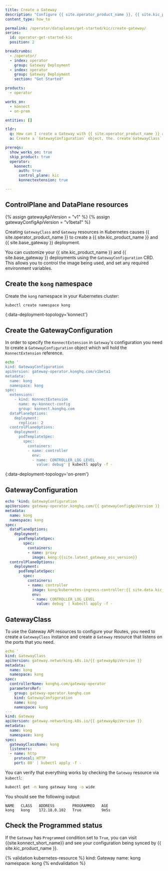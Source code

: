 ```yaml
---
title: Create a Gateway
description: "Configure {{ site.operator_product_name }}, {{ site.kic_product_name }}, and {{ site.base_gateway }} using open standards."
content_type: how_to

permalink: /operator/dataplanes/get-started/kic/create-gateway/
series:
  id: operator-get-started-kic
  position: 2

breadcrumbs:
  - /operator/
  - index: operator
    group: Gateway Deployment
  - index: operator
    group: Gateway Deployment
    section: "Get Started"

products:
  - operator

works_on:
  - konnect
  - on-prem

entities: []

tldr:
  q: How can I create a Gateway with {{ site.operator_product_name }} and {{ site.kic_product_name }}?
  a: Create a `GatewayConfiguration` object, the. create`GatewayClass` instance and a `Gateway` resource.

prereqs:
  show_works_on: true
  skip_product: true
  operator:
    konnect:
      auth: true
      control_plane: kic
      konnectextension: true

---
```


## ControlPlane and DataPlane resources

{% assign gatewayApiVersion = "v1" %}
{% assign gatewayConfigApiVersion = "v1beta1" %}

Creating `GatewayClass` and `Gateway` resources in Kubernetes causes {{ site.operator_product_name }} to create a {{ site.kic_product_name }} and {{ site.base_gateway }} deployment.

You can customize your {{ site.kic_product_name }} and {{ site.base_gateway }} deployments using the `GatewayConfiguration` CRD. This allows you to control the image being used, and set any required environment variables.

## Create the `kong` namespace

Create the `kong` namespace in your Kubernetes cluster:

```sh
kubectl create namespace kong
```

{:data-deployment-topology='konnect'}
## Create the GatewayConfiguration

In order to specify the `KonnectExtension` in `Gateway`'s configuration you need to create a `GatewayConfiguration` object which will hold the `KonnectExtension` reference.

```bash
echo '
kind: GatewayConfiguration
apiVersion: gateway-operator.konghq.com/v1beta1
metadata:
  name: kong
  namespace: kong
spec:
  extensions:
    - kind: KonnectExtension
      name: my-konnect-config
      group: konnect.konghq.com
  dataPlaneOptions:
    deployment:
      replicas: 2
  controlPlaneOptions:
    deployment:
      podTemplateSpec:
        spec:
          containers:
          - name: controller
            env:
            - name: CONTROLLER_LOG_LEVEL
              value: debug' | kubectl apply -f -
```

{:data-deployment-topology='on-prem'}
## GatewayConfiguration

```yaml
echo 'kind: GatewayConfiguration
apiVersion: gateway-operator.konghq.com/{{ gatewayConfigApiVersion }}
metadata:
  name: kong
  namespace: kong
spec:
  dataPlaneOptions:
    deployment:
      podTemplateSpec:
        spec:
          containers:
          - name: proxy
            image: kong:{{site.latest_gateway_oss_version}}
  controlPlaneOptions:
    deployment:
      podTemplateSpec:
        spec:
          containers:
          - name: controller
            image: kong/kubernetes-ingress-controller:{{ site.data.kic_latest.release }}
            env:
            - name: CONTROLLER_LOG_LEVEL
              value: debug' | kubectl apply -f -
```

## GatewayClass

To use the Gateway API resources to configure your Routes, you need to create a `GatewayClass` instance and create a `Gateway` resource that listens on the ports that you need.

```yaml
echo '
kind: GatewayClass
apiVersion: gateway.networking.k8s.io/{{ gatewayApiVersion }}
metadata:
  name: kong
  namespace: kong
spec:
  controllerName: konghq.com/gateway-operator
  parametersRef:
    group: gateway-operator.konghq.com
    kind: GatewayConfiguration
    name: kong
    namespace: kong
---
kind: Gateway
apiVersion: gateway.networking.k8s.io/{{ gatewayApiVersion }}
metadata:
  name: kong
  namespace: kong
spec:
  gatewayClassName: kong
  listeners:
  - name: http
    protocol: HTTP
    port: 80' | kubectl apply -f -
```

You can verify that everything works by checking the `Gateway` resource via `kubectl`:

```bash
kubectl get -n kong gateway kong -o wide
```

You should see the following output:

```
NAME   CLASS   ADDRESS        PROGRAMMED   AGE
kong   kong    172.18.0.102   True         9m5s
```

## Check the Programmed status

If the `Gateway` has `Programmed` condition set to `True`, you can visit {{site.konnect_short_name}} and see your configuration being synced by {{ site.kic_product_name }}.

<!-- vale off -->
{% validation kubernetes-resource %}
kind: Gateway
name: kong
namespace: kong
{% endvalidation %}
<!-- vale on -->
